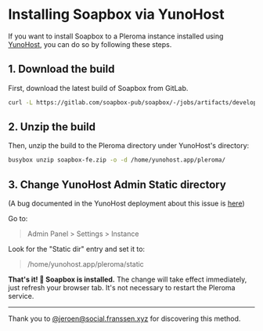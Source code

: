# Installing Soapbox via YunoHost

If you want to install Soapbox to a Pleroma instance installed using [YunoHost](https://yunohost.org), you can do so by following these steps.

## 1. Download the build

First, download the latest build of Soapbox from GitLab.

```sh
curl -L https://gitlab.com/soapbox-pub/soapbox/-/jobs/artifacts/develop/download?job=build-production -o soapbox-fe.zip
```

## 2. Unzip the build

Then, unzip the build to the Pleroma directory under YunoHost's directory:

```sh
busybox unzip soapbox-fe.zip -o -d /home/yunohost.app/pleroma/
```

## 3. Change YunoHost Admin Static directory

(A bug documented in the YunoHost deployment about this issue is [here](https://github.com/YunoHost-Apps/pleroma_ynh/issues/215))

Go to:

> Admin Panel > Settings > Instance

Look for the "Static dir" entry and set it to:

> /home/yunohost.app/pleroma/static

**That's it! 🎉 Soapbox is installed.** The change will take effect immediately, just refresh your browser tab. It's not necessary to restart the Pleroma service.

---

Thank you to [@jeroen@social.franssen.xyz](https://social.franssen.xyz/@jeroen) for discovering this method.
